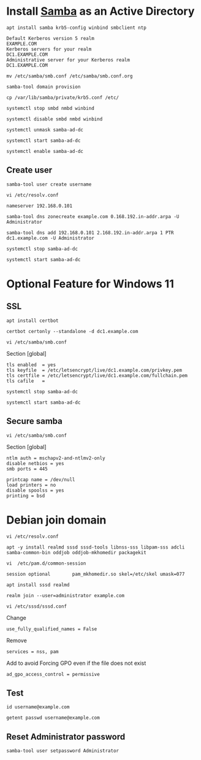 # Install [Samba](https://www.samba.org/) as an Active Directory

```
apt install samba krb5-config winbind smbclient ntp
```

```
Default Kerberos version 5 realm
EXAMPLE.COM
Kerberos servers for your realm
DC1.EXAMPLE.COM
Administrative server for your Kerberos realm
DC1.EXAMPLE.COM
```

```
mv /etc/samba/smb.conf /etc/samba/smb.conf.org
```

```
samba-tool domain provision
```

```
cp /var/lib/samba/private/krb5.conf /etc/
```

```
systemctl stop smbd nmbd winbind
```

```
systemctl disable smbd nmbd winbind
```

```
systemctl unmask samba-ad-dc
```

```
systemctl start samba-ad-dc
```

```
systemctl enable samba-ad-dc
```

## Create user
```
samba-tool user create username
```

```
vi /etc/resolv.conf
```
```
nameserver 192.168.0.101
```

```
samba-tool dns zonecreate example.com 0.168.192.in-addr.arpa -U Administrator
```

```
samba-tool dns add 192.168.0.101 2.168.192.in-addr.arpa 1 PTR dc1.example.com -U Administrator
```

```
systemctl stop samba-ad-dc
```

```
systemctl start samba-ad-dc
```


# Optional Feature for Windows 11

## SSL
```
apt install certbot
```

```
certbot certonly --standalone -d dc1.example.com
```

```
vi /etc/samba/smb.conf
```

Section [global]

```
tls enabled  = yes
tls keyfile  = /etc/letsencrypt/live/dc1.example.com/privkey.pem
tls certfile = /etc/letsencrypt/live/dc1.example.com/fullchain.pem
tls cafile   = 
```

```
systemctl stop samba-ad-dc
```

```
systemctl start samba-ad-dc
```

## Secure samba

```
vi /etc/samba/smb.conf
```

Section [global]

```
ntlm auth = mschapv2-and-ntlmv2-only
disable netbios = yes
smb ports = 445
 
printcap name = /dev/null
load printers = no
disable spoolss = yes
printing = bsd
```

# Debian join domain

```
vi /etc/resolv.conf
```

```
apt -y install realmd sssd sssd-tools libnss-sss libpam-sss adcli samba-common-bin oddjob oddjob-mkhomedir packagekit 
```

```
vi  /etc/pam.d/common-session
```

```
session optional        pam_mkhomedir.so skel=/etc/skel umask=077
```

```
apt install sssd realmd 
```

```
realm join --user=administrator example.com
```

```
vi /etc/sssd/sssd.conf
```

Change

```
use_fully_qualified_names = False
```

Remove

```
services = nss, pam
```

Add to avoid Forcing GPO even if the file does not exist

```
ad_gpo_access_control = permissive
```


## Test
```
id username@example.com
```

```
getent passwd username@example.com
```

## Reset Administrator password
```
samba-tool user setpassword Administrator
```

